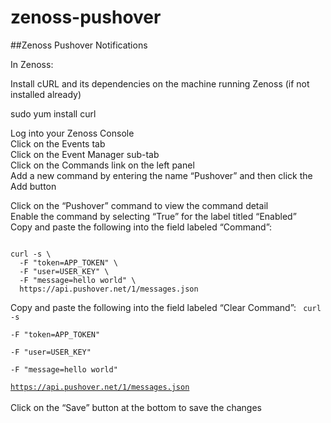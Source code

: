 zenoss-pushover
===============

##Zenoss Pushover Notifications

In Zenoss:<br>

Install cURL and its dependencies on the machine running Zenoss (if not installed already)<br>

sudo yum install curl<br>

Log into your Zenoss Console<br>
Click on the Events tab<br>
Click on the Event Manager sub-tab<br>
Click on the Commands link on the left panel<br>
Add a new command by entering the name “Pushover” and then click the Add button<br>

Click on the “Pushover” command to view the command detail<br>
Enable the command by selecting “True” for the label titled “Enabled”<br>
Copy and paste the following into the field labeled “Command”:<Br>

<code>
curl -s \
  -F "token=APP_TOKEN" \
  -F "user=USER_KEY" \
  -F "message=hello world" \
  https://api.pushover.net/1/messages.json
</code>

Copy and paste the following into the field labeled “Clear Command”:
<code>
curl -s \
  -F "token=APP_TOKEN" \
  -F "user=USER_KEY" \
  -F "message=hello world" \
  https://api.pushover.net/1/messages.json
  </code>
<br>
Click on the “Save” button at the bottom to save the changes

